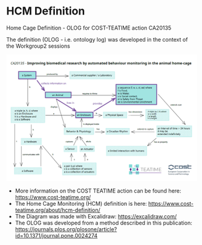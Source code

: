 # HCM Definition
 Home Cage Definition - OLOG for COST-TEATIME action CA20135

The definition (OLOG - i.e. ontology log) was developed in the context of the Workgroup2 sessions

 ![Definition of Home Cage Monitoring using an OLOG (ontology log)](https://github.com/NeuroBAU/HCM-Definition/blob/main/print/2024-08-13_HCM-Definition_COST-TEATIME-20135.PNG "Home Cage monitoring definition")

- More information on the COST TEATIME action can be found here: <https://www.cost-teatime.org/>
- The Home Cage Monitoring (HCM) definition is here: <https://www.cost-teatime.org/about/hcm-definition/>
- The Diagram was made with Excalidraw: <https://excalidraw.com/>
- The OLOG was developed from a method described in this publication: <https://journals.plos.org/plosone/article?id=10.1371/journal.pone.0024274>


